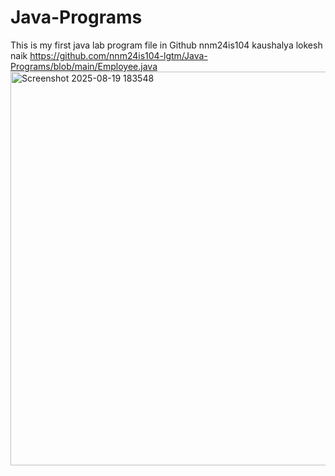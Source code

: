 # Java-Programs
This is my first java lab program file in Github
nnm24is104
kaushalya lokesh naik
https://github.com/nnm24is104-lgtm/Java-Programs/blob/main/Employee.java
<img width="1884" height="630" alt="Screenshot 2025-08-19 183548" src="https://github.com/user-attachments/assets/b1c85d29-0eb0-4be6-a07d-10a08d6bfb46" />
